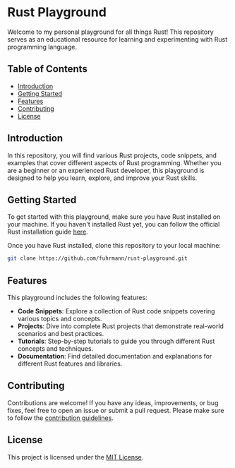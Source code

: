 # Rust Playground

Welcome to my personal playground for all things Rust! This repository serves as an educational resource for learning and experimenting with Rust programming language.

## Table of Contents
- [Introduction](#introduction)
- [Getting Started](#getting-started)
- [Features](#features)
- [Contributing](#contributing)
- [License](#license)

## Introduction
In this repository, you will find various Rust projects, code snippets, and examples that cover different aspects of Rust programming. Whether you are a beginner or an experienced Rust developer, this playground is designed to help you learn, explore, and improve your Rust skills.

## Getting Started
To get started with this playground, make sure you have Rust installed on your machine. If you haven't installed Rust yet, you can follow the official Rust installation guide [here](https://www.rust-lang.org/tools/install).

Once you have Rust installed, clone this repository to your local machine:

```bash
git clone https://github.com/fuhrmann/rust-playground.git
```

## Features
This playground includes the following features:

- **Code Snippets**: Explore a collection of Rust code snippets covering various topics and concepts.
- **Projects**: Dive into complete Rust projects that demonstrate real-world scenarios and best practices.
- **Tutorials**: Step-by-step tutorials to guide you through different Rust concepts and techniques.
- **Documentation**: Find detailed documentation and explanations for different Rust features and libraries.

## Contributing
Contributions are welcome! If you have any ideas, improvements, or bug fixes, feel free to open an issue or submit a pull request. Please make sure to follow the [contribution guidelines](CONTRIBUTING.md).

## License
This project is licensed under the [MIT License](LICENSE).
